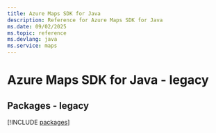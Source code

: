```yaml
---
title: Azure Maps SDK for Java
description: Reference for Azure Maps SDK for Java
ms.date: 09/02/2025
ms.topic: reference
ms.devlang: java
ms.service: maps
---
```

# Azure Maps SDK for Java - legacy
## Packages - legacy
[!INCLUDE [packages](maps-index.md)]